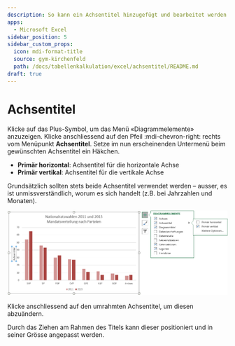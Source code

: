```yaml
---
description: So kann ein Achsentitel hinzugefügt und bearbeitet werden
apps:
  - Microsoft Excel
sidebar_position: 5
sidebar_custom_props:
  icon: mdi-format-title
  source: gym-kirchenfeld
  path: /docs/tabellenkalkulation/excel/achsentitel/README.md
draft: true
---
```


# Achsentitel



Klicke auf das Plus-Symbol, um das Menü «Diagrammelemente» anzuzeigen.
Klicke anschliessend auf den Pfeil :mdi-chevron-right: rechts vom Menüpunkt __Achsentitel__. Setze im nun erscheinenden Untermenü beim gewünschten Achsentitel ein Häkchen.

- __Primär horizontal__: Achsentitel für die horizontale Achse
- __Primär vertikal__: Achsentitel für die vertikale Achse

Grundsätzlich sollten stets beide Achsentitel verwendet werden – ausser, es ist unmissverständlich, worum es sich handelt (z.B. bei Jahrzahlen und Monaten).

![](./images/axis-title.ms.png)

Klicke anschliessend auf den umrahmten Achsentitel, um diesen abzuändern.

Durch das Ziehen am Rahmen des Titels kann dieser positioniert und in seiner Grösse angepasst werden.
